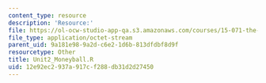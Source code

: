 ```yaml
---
content_type: resource
description: 'Resource:'
file: https://ol-ocw-studio-app-qa.s3.amazonaws.com/courses/15-071-the-analytics-edge-spring-2017/12e92ec2937a917cf288db31d2d27450_Unit2_Moneyball.R
file_type: application/octet-stream
parent_uid: 9a181e98-9a2d-c6e2-1d6b-813dfdbf8d9f
resourcetype: Other
title: Unit2_Moneyball.R
uid: 12e92ec2-937a-917c-f288-db31d2d27450
---
```

